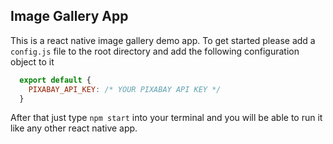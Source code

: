 ## Image Gallery App

This is a react native image gallery demo app. To get started please add a `config.js` file to the root directory and add the following configuration object to it

```javascript
  export default {
    PIXABAY_API_KEY: /* YOUR PIXABAY API KEY */
  }
```

After that just type `npm start` into your terminal and you will be able to run it like any other react native app.
